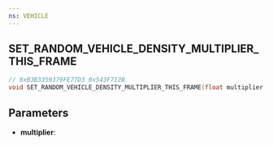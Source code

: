 ```yaml
---
ns: VEHICLE
---
```

## SET_RANDOM_VEHICLE_DENSITY_MULTIPLIER_THIS_FRAME

```c
// 0xB3B3359379FE77D3 0x543F712B
void SET_RANDOM_VEHICLE_DENSITY_MULTIPLIER_THIS_FRAME(float multiplier);
```


## Parameters
* **multiplier**: 

